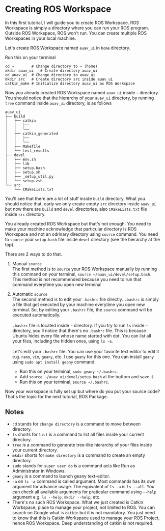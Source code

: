 # Creating ROS Workspace
In this first tutorial, I will guide you to create ROS Workspace. ROS Workspace is simply a directory where you can run your ROS program. Outside ROS Workspace, ROS won't run. You can create multiple ROS Workspaces in your local machine.

Let's create ROS Workspace named `auav_ui` in `home` directory.

Run this on your terminal
```
cd ~		# Change directory to ~ (home)
mkdir auav_ui	# Create directory auav_ui
cd auav_ui	# Change directory to auav_ui
mkdir src 	# Create directory src inside auav_ui
catkin_make	# Initialize directory auav_ui as ROS Workspace
```

Now you already created ROS Workspace named `auav_ui` inside `~` directory. You should notice that the hierarchy of your `auav_ui` directory, by running `tree` command inside `auav_ui` directory, is as follows
```
auav_ui
├── build
│   ├── catkin
│   │   ├──
│   │   └──
│   ├── catkin_generated
│   │   ├──
│   │   └──
│   ├── Makefile
│   └── test_results
├── devel
│   ├── env.sh
│   ├── lib
│   ├── setup.bash
│   ├── setup.sh
│   ├── _setup_util.py
│   └── setup.zsh
└── src
    └── CMakeLists.txt
```
You'll see that there are a lot of stuff inside `build` directory. What you should notice that, early we only create empty `src` directory inside `auav_ui` but now there are `build` and `devel` directories, also `CMakeLists.txt` file inside `src` directory.

You already created ROS Workspace but that's not enough. You need to make your machine acknowledge that particular directory is ROS Workspace and not an odrinary directory using `source` command. You need to `source` your `setup.bash` file inside `devel` directory (see the hierarchy at the top).

There are 2 ways to do that.
1. Manual `source`<br>
The first method is to `source` your ROS Workspace manually by running this command on your terminal, `source ~/auav_ui/devel/setup.bash`. This method is not recommended because you need to run that command everytime you open new terminal

2. Automatic `source`<br>
The second method is to edit your `.bashrc` file directly. `.bashrc` is simply a file that get executed by your machine everytime you open new terminal. So, by editing your `.bashrc` file, the `source` command will be executed automatically.<br><br>
`.bashrc` file is located inside `~` directory. If you try to run `ls` inside `~` directory, you'll notice that there's no `.bashrc` file. This is because Ubuntu hides every file whose name started with dot. You can list all your files, including the hidden ones, using `ls -a`.<br><br>
Let's edit your `.bashrc` file. You can use your favorite text editor to edit it e.g. `nano`, `vim`, `geany`, etc. I use `geany` for this one. You can install `geany` using `sudo apt install geany` command.
	- Run this on your terminal, `sudo geany ~/.bashrc`.
	- Add `source ~/auav_ui/devel/setup.bash` at the bottom and save it.
	- Run this on your terminal, `source ~/.bashrc`.

Now your workspace is fully set up but where do you put your source code? That's the topic for the next tutorial, ROS Package.

Notes
--
* `cd` stands for `change directory` is a command to move between directory.
* `ls` shorts for `list` is a command to list all files inside your current directory.
* `tree` is a command to generate tree-like hierarchy of your files inside your current directory.
* `mkdir` shorts for `make directory` is a command to create an empty directory.
* `sudo` stands for `super user do` is a command acts like Run as Administrator in Windows.
* `geany` is a command to launch geany text-editor.
* `-a` on `ls -a` command is called argument. Most commands has its own argument for advance usage. The equivalent of `ls -a` is `ls --all`. You can check all available arguments for praticular command using `--help` argument e.g. `ls --help`, `mkdir --help`, etc.
* There's no such ROS Workspace. What we just created is Catkin Workspace, place to manage your project, not limited to ROS. You can search on Google what is `catkin` but it is not mandatory. You just need to know that this is Catkin Workspace used to manage your ROS Project, hence ROS Workspace. Deep understanding of catkin is not required.